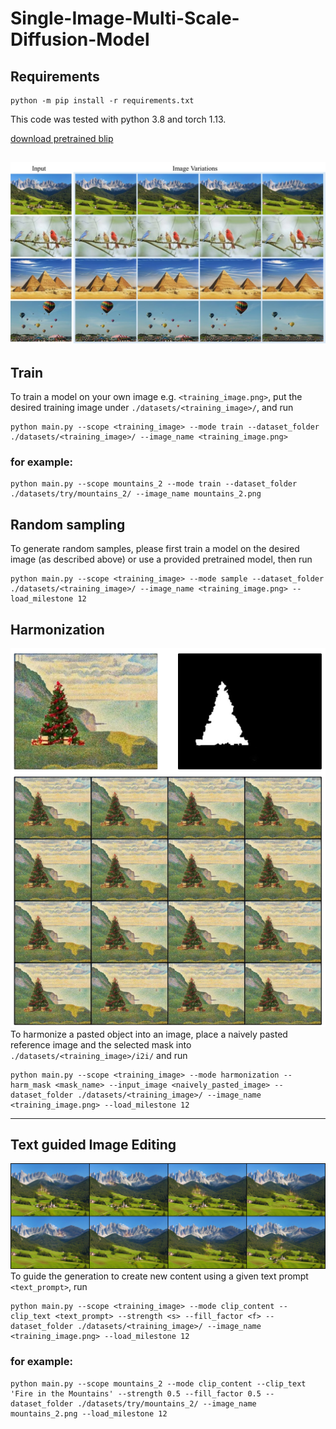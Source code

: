 # Single-Image-Multi-Scale-Diffusion-Model

## Requirements
    python -m pip install -r requirements.txt
This code was tested with python 3.8 and torch 1.13.

[download pretrained blip](https://huggingface.co/Rookiehan/BLIP/blob/90e62d0d810aa28a0a88d8afef82f4735c6ae39c/model_base_capfilt_large.pth)

![](imgs/gen_examples.png)
---
## Train
To train a model on your own image e.g. `<training_image.png>`, put the desired training image under `./datasets/<training_image>/`, and run
```
python main.py --scope <training_image> --mode train --dataset_folder ./datasets/<training_image>/ --image_name <training_image.png>
```

### for example:
```
python main.py --scope mountains_2 --mode train --dataset_folder ./datasets/try/mountains_2/ --image_name mountains_2.png
```

  
## Random sampling
To generate random samples, please first train a model on the desired image (as described above) or use a provided pretrained model, then run 
```
python main.py --scope <training_image> --mode sample --dataset_folder ./datasets/<training_image>/ --image_name <training_image.png> --load_milestone 12
```

    
## Harmonization
![](imgs/harmonization.png)
To harmonize a pasted object into an image, place a naively pasted reference image and the selected mask into `./datasets/<training_image>/i2i/` and run
```
python main.py --scope <training_image> --mode harmonization --harm_mask <mask_name> --input_image <naively_pasted_image> --dataset_folder ./datasets/<training_image>/ --image_name <training_image.png> --load_milestone 12
```

---
## Text guided Image Editing
![](imgs/editing.png)
To guide the generation to create new content using a given text prompt `<text_prompt>`, run 
```
python main.py --scope <training_image> --mode clip_content --clip_text <text_prompt> --strength <s> --fill_factor <f> --dataset_folder ./datasets/<training_image>/ --image_name <training_image.png> --load_milestone 12
```
 
### for example:
```
python main.py --scope mountains_2 --mode clip_content --clip_text 'Fire in the Mountains' --strength 0.5 --fill_factor 0.5 --dataset_folder ./datasets/try/mountains_2/ --image_name mountains_2.png --load_milestone 12
```
